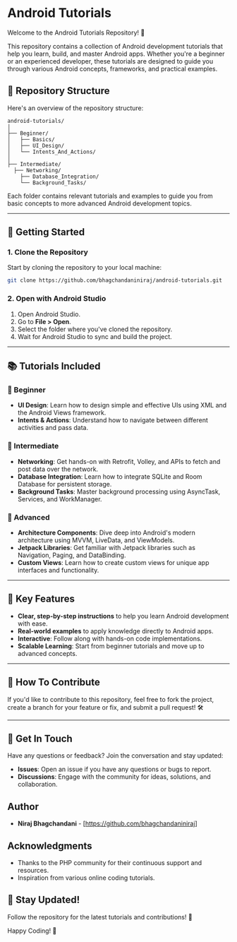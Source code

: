 # Android Tutorials 

Welcome to the Android Tutorials Repository! 🚀

This repository contains a collection of Android development tutorials that help you learn, build, and master Android apps. Whether you're a beginner or an experienced developer, these tutorials are designed to guide you through various Android concepts, frameworks, and practical examples.

## 📂 Repository Structure

Here's an overview of the repository structure:

```
android-tutorials/
│
├── Beginner/
│   ├── Basics/
│   ├── UI_Design/
│   └── Intents_And_Actions/
│
├── Intermediate/
  ├── Networking/
    ├── Database_Integration/
    └── Background_Tasks/

```

Each folder contains relevant tutorials and examples to guide you from basic concepts to more advanced Android development topics.

---

## 🚀 Getting Started

### 1. Clone the Repository

Start by cloning the repository to your local machine:

```bash
git clone https://github.com/bhagchandaniniraj/android-tutorials.git
```

### 2. Open with Android Studio

1. Open Android Studio.
2. Go to **File > Open**.
3. Select the folder where you've cloned the repository.
4. Wait for Android Studio to sync and build the project.

---

## 📚 Tutorials Included

### 🔹 Beginner

- **UI Design**: Learn how to design simple and effective UIs using XML and the Android Views framework.
- **Intents & Actions**: Understand how to navigate between different activities and pass data.

### 🔸 Intermediate

- **Networking**: Get hands-on with Retrofit, Volley, and APIs to fetch and post data over the network.
- **Database Integration**: Learn how to integrate SQLite and Room Database for persistent storage.
- **Background Tasks**: Master background processing using AsyncTask, Services, and WorkManager.

### 🔹 Advanced

- **Architecture Components**: Dive deep into Android's modern architecture using MVVM, LiveData, and ViewModels.
- **Jetpack Libraries**: Get familiar with Jetpack libraries such as Navigation, Paging, and DataBinding.
- **Custom Views**: Learn how to create custom views for unique app interfaces and functionality.

---

## 🎯 Key Features

- **Clear, step-by-step instructions** to help you learn Android development with ease.
- **Real-world examples** to apply knowledge directly to Android apps.
- **Interactive**: Follow along with hands-on code implementations.
- **Scalable Learning**: Start from beginner tutorials and move up to advanced concepts.

---

## 📱 How To Contribute

If you'd like to contribute to this repository, feel free to fork the project, create a branch for your feature or fix, and submit a pull request! 🛠️

---

## 💬 Get In Touch

Have any questions or feedback? Join the conversation and stay updated:

- **Issues**: Open an issue if you have any questions or bugs to report.
- **Discussions**: Engage with the community for ideas, solutions, and collaboration.

## Author

- **Niraj Bhagchandani** - [https://github.com/bhagchandaniniraj]


## Acknowledgments

- Thanks to the PHP community for their continuous support and resources.
- Inspiration from various online coding tutorials.
  

## 🌟 Stay Updated!

Follow the repository for the latest tutorials and contributions! 🚀

Happy Coding! 🎉

